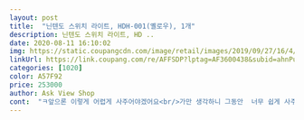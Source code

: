 ```yaml
---
layout: post 
title:  "닌텐도 스위치 라이트, HDH-001(옐로우), 1개" 
description: 닌텐도 스위치 라이트, HD ..
date: 2020-08-11 16:10:02 
img: https://static.coupangcdn.com/image/retail/images/2019/09/27/16/4/063fa927-e47d-40c0-a1de-59300738a26d.jpg 
linkUrl: https://link.coupang.com/re/AFFSDP?lptag=AF3600438&subid=ahnPublicAsk&pageKey=312837496&itemId=988471736&vendorItemId=5245391667&traceid=V0-113-83a1ad2a4e3ccd34 
categories: [1020] 
color: A57F92 
price: 253000 
author: Ask View Shop 
cont:  "ㅋ앞으론 이렇게 어렵게 사주어야겠어요<br/>가만 생각하니 그동안  너무 쉽게 사주었네요<br/>건강도 해치고 ㅜ<br/>게임기 다시는 않사주려는데 하두 오래전부터  쫄라대서  그럼 니돈으로 사라해서  사게 해주었어요<br/>견고하고  문제될거  일도없네요<br/>그래도  좋아서  팝송부르며 안추던 춤추는 모습도 보게되고 ㅋㅋ디게 좋은가봐요  이런모습보면  괜히 또 저두 좋구  애가 너무 좋아하니  덩달아 저두 기분 좋아져요<br/>그럼  또 춤추는 모습을  볼 수 있으니까요<br/>너무 갖고싶어하니까<br/>너무 좋아하니까  전쟁은 전쟁이구<br/>믿고 구매하셔도 될거같구요<br/>바로 수긍하드라구요ㅋㅋ<br/>빠른배송 반듯한배송<br/>사기전에  미리 잘하겠다 다짐받아도 잠깐동안 한 이틀ㅋ약속 지켜질거예요  제가 으르렁  거리고 핏대세우는 일로  늘 생활해야될일만 남았네요<br/>사실 어제 새벽 한시쯤 배송된거같은데  이녀석이 잠든사이  깨어갖고  이거 만지고 있었나봐요<br/>상풍좋아요<br/>색도 원하는 그레이였고 가격도 최저가라 맘에들어요<br/>색상은  제가 그래이색상이 취향이라  쵸이스한건데  이쁘네요<br/>아들애는 초록색좋다했는데  제  취향으로 그레이색 구입했아요  아들애는 무조건  사기만 하면되니  이땐 말 잘듣더라구요  고집쌘놈인데 괜히 엄마 성질건드러  안사주게 될까 그랬는지<br/>아이가 사달라고 해서 사줬는데 사주길 잘했어요.<br/><br/>아침에 일어나지도 못하고 결국 학교지각했어요<br/>앞으로 또 전쟁이 시작되는구나 싶으니 한숨이 나오네요<br/>애인에게 선물로 해줬는데 너무 좋아해해서 기뻐요! 노란색도 엄청 이쁘고 배송도 빠르고 완전 추천합니다! 다만 장시간동안 하면 열이나는 편이지만 이가격에 게임기 완전 마음에 듭니다! 추천!<br/>오케이 그레이!!<br/>요거받고 춤을추네요<br/>이래서  사주기 싫은데ㅜ  잠안자고 게임하고 정말 천불나요  밥도 제대로 안먹고 생활이 엉망진창 되거든요<br/>이제 오늘 밤  잠안자고 게임하는 꼴 보게되니  오늘부터  전쟁이  시작되는거죠 뭐ㅎ<br/>제품이  잘되고 좋으니  춤추고  있는거겠죠?<br/>지금 이순간 아들애의  기뻐하는모습을 바리보니 너무좋으네요<br/>진짜 춤추는  모습은  처음보거든요ㅎ<br/>" 
---
```

